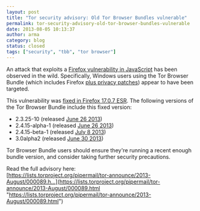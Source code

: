 ```yaml
---
layout: post
title: "Tor security advisory: Old Tor Browser Bundles vulnerable"
permalink: tor-security-advisory-old-tor-browser-bundles-vulnerable
date: 2013-08-05 10:13:37
author: arma
category: blog
status: closed
tags: ["security", "tbb", "tor browser"]
---
```


An attack that exploits a [Firefox vulnerability in JavaScript](https://www.mozilla.org/security/announce/2013/mfsa2013-53.html) has been observed in the wild. Specifically, Windows users using the Tor Browser Bundle (which includes Firefox [plus privacy patches](https://www.torproject.org/projects/torbrowser/design/)) appear to have been targeted.

This vulnerability was [fixed in Firefox 17.0.7 ESR](https://blog.mozilla.org/security/2013/08/04/investigating-security-vulnerability-report/). The following versions of the Tor Browser Bundle include this fixed version:

-   2.3.25-10 (released [June 26 2013](https://blog.torproject.org/blog/new-tor-browser-bundles-and-tor-02414-alpha-packages))
-   2.4.15-alpha-1 (released [June 26 2013](https://blog.torproject.org/blog/new-tor-browser-bundles-and-tor-02414-alpha-packages))
-   2.4.15-beta-1 (released [July 8 2013](https://blog.torproject.org/blog/tor-02415-rc-packages-available))
-   3.0alpha2 (released [June 30 2013](https://blog.torproject.org/blog/tor-browser-bundle-30alpha2-released))

Tor Browser Bundle users should ensure they're running a recent enough bundle version, and consider taking further security precautions.

Read the full advisory here:  
 [https://lists.torproject.org/pipermail/tor-announce/2013-August/000089.h...](https://lists.torproject.org/pipermail/tor-announce/2013-August/000089.html "https://lists.torproject.org/pipermail/tor-announce/2013-August/000089.html")
